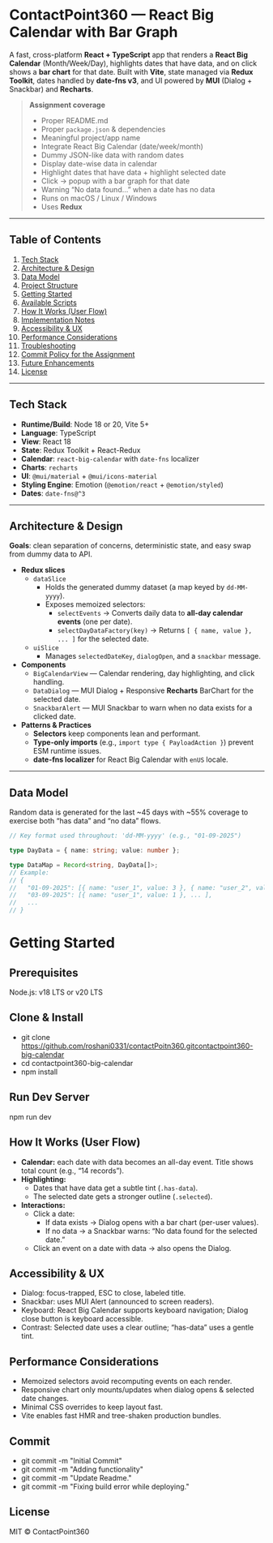 # ContactPoint360 — React Big Calendar with Bar Graph

A fast, cross-platform **React + TypeScript** app that renders a **React Big Calendar** (Month/Week/Day), highlights dates that have data, and on click shows a **bar chart** for that date. Built with **Vite**, state managed via **Redux Toolkit**, dates handled by **date-fns v3**, and UI powered by **MUI** (Dialog + Snackbar) and **Recharts**.

> **Assignment coverage**
>
> - Proper README.md  
> - Proper `package.json` & dependencies  
> - Meaningful project/app name  
> - Integrate React Big Calendar (date/week/month)  
> - Dummy JSON-like data with random dates  
> - Display date-wise data in calendar  
> - Highlight dates that have data + highlight selected date  
> - Click → popup with a bar graph for that date  
> - Warning “No data found…” when a date has no data  
> - Runs on macOS / Linux / Windows  
> - Uses **Redux**

---

## Table of Contents

1. [Tech Stack](#tech-stack)  
2. [Architecture & Design](#architecture--design)  
3. [Data Model](#data-model)  
4. [Project Structure](#project-structure)  
5. [Getting Started](#getting-started)  
6. [Available Scripts](#available-scripts)  
7. [How It Works (User Flow)](#how-it-works-user-flow)  
8. [Implementation Notes](#implementation-notes)  
9. [Accessibility & UX](#accessibility--ux)  
10. [Performance Considerations](#performance-considerations)  
11. [Troubleshooting](#troubleshooting)  
12. [Commit Policy for the Assignment](#commit-policy-for-the-assignment)  
13. [Future Enhancements](#future-enhancements)  
14. [License](#license)

---

## Tech Stack

- **Runtime/Build**: Node 18 or 20, Vite 5+
- **Language**: TypeScript
- **View**: React 18
- **State**: Redux Toolkit + React-Redux
- **Calendar**: `react-big-calendar` with `date-fns` localizer
- **Charts**: `recharts`
- **UI**: `@mui/material` + `@mui/icons-material`
- **Styling Engine**: Emotion (`@emotion/react` + `@emotion/styled`)
- **Dates**: `date-fns@^3`

---

## Architecture & Design

**Goals**: clean separation of concerns, deterministic state, and easy swap from dummy data to API.

- **Redux slices**
  - `dataSlice`  
    - Holds the generated dummy dataset (a map keyed by `dd-MM-yyyy`).  
    - Exposes memoized selectors:
      - `selectEvents` → Converts daily data to **all-day calendar events** (one per date).
      - `selectDayDataFactory(key)` → Returns `[ { name, value }, ... ]` for the selected date.
  - `uiSlice`  
    - Manages `selectedDateKey`, `dialogOpen`, and a `snackbar` message.
- **Components**
  - `BigCalendarView` — Calendar rendering, day highlighting, and click handling.
  - `DataDialog` — MUI Dialog + Responsive **Recharts** BarChart for the selected date.
  - `SnackbarAlert` — MUI Snackbar to warn when no data exists for a clicked date.
- **Patterns & Practices**
  - **Selectors** keep components lean and performant.
  - **Type-only imports** (e.g., `import type { PayloadAction }`) prevent ESM runtime issues.
  - **date-fns localizer** for React Big Calendar with `enUS` locale.

---

## Data Model

Random data is generated for the last ~45 days with ~55% coverage to exercise both “has data” and “no data” flows.

```ts
// Key format used throughout: 'dd-MM-yyyy' (e.g., "01-09-2025")

type DayData = { name: string; value: number };

type DataMap = Record<string, DayData[]>;
// Example:
// {
//   "01-09-2025": [{ name: "user_1", value: 3 }, { name: "user_2", value: 7 }],
//   "03-09-2025": [{ name: "user_1", value: 1 }, ... ],
//   ...
// }
```

# Getting Started

## Prerequisites
Node.js: v18 LTS or v20 LTS

## Clone & Install
- git clone https://github.com/roshani0331/contactPoitn360.gitcontactpoint360-big-calendar
- cd contactpoint360-big-calendar
- npm install

## Run Dev Server
npm run dev

## How It Works (User Flow)

- **Calendar:** each date with data becomes an all-day event. Title shows total count (e.g., “14 records”).
- **Highlighting:**
  - Dates that have data get a subtle tint (`.has-data`).
  - The selected date gets a stronger outline (`.selected`).
- **Interactions:**
  - Click a date:
    - If data exists → Dialog opens with a bar chart (per-user values).
    - If no data → a Snackbar warns: “No data found for the selected date.”
  - Click an event on a date with data → also opens the Dialog.

## Accessibility & UX

- Dialog: focus-trapped, ESC to close, labeled title.
- Snackbar: uses MUI Alert (announced to screen readers).
- Keyboard: React Big Calendar supports keyboard navigation; Dialog close button is keyboard accessible.
- Contrast: Selected date uses a clear outline; “has-data” uses a gentle tint.

## Performance Considerations

- Memoized selectors avoid recomputing events on each render.
- Responsive chart only mounts/updates when dialog opens & selected date changes.
- Minimal CSS overrides to keep layout fast.
- Vite enables fast HMR and tree-shaken production bundles.

## Commit 
- git commit -m "Initial Commit"
- git commit -m "Adding functionality"
- git commit -m "Update Readme."
- git commit -m "Fixing build error while deploying."

## License

MIT © ContactPoint360
